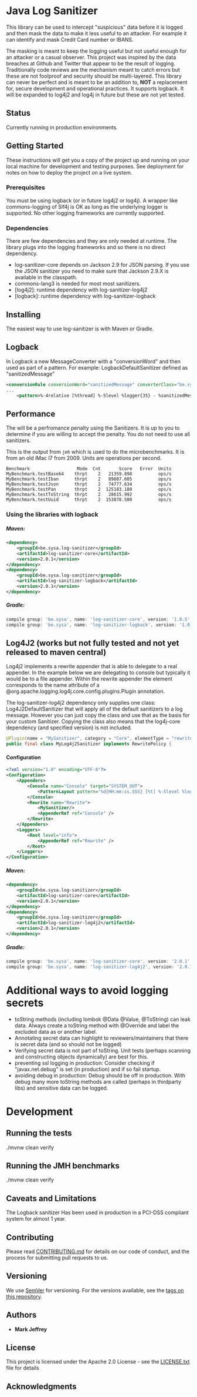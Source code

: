 # Java Log Sanitizer

This library can be used to intercept "suspicious" data before it is logged and then mask the data to make it less useful to an attacker.
For example it can identify and mask Credit Card number or IBANS.
 
The masking is meant to keep the logging useful but not useful enough for an attacker or a casual observer.
This project was inspired by the data breaches at Github and Twitter that appear to be the result of logging. 
Traditionally code reviews are the mechanism meant to catch errors but these are not foolproof and security should be multi-layered. 
This library can never be perfect and is meant to be an addition to, **NOT** a replacement for, secure development and operational practices. 
It supports logback. It will be expanded to log4j2 and log4j in future but these are not yet tested. 

## Status
Currently running in production environments. 

## Getting Started

These instructions will get you a copy of the project up and running on your local machine for development and testing purposes. See deployment for notes on how to deploy the project on a live system.

### Prerequisites

You must be using logback (or in future log4j2 or log4j). A wrapper like commons-logging of Slf4j is OK as long as the underlying logger is supported. 
No other logging frameworks are currently supported.

### Dependencies
There are few dependencies and they are only needed at runtime. The library plugs into the logging frameworks and so there is no direct dependency.

* log-sanitizer-core depends on Jackson 2.9 for JSON parsing. If you use the JSON sanitizer you need to make sure that Jackson 2.9.X is available in the classpath.
* commons-lang3 is needed for most most sanitizers.
* [log4j2]:  runtime dependency with log-sanitizer-log4j2 
* [logback]: runtime dependency with log-sanitizer-logback 


## Installing

The easiest way to use log-sanitizer is with Maven or Gradle.

## Logback
In Logback a new MessageConverter with a "conversionWord" and then used as part of a pattern.
For example: LogbackDefaultSanitizer defined as "sanitizedMessage"

```xml
<conversionRule conversionWord="sanitizedMessage" converterClass="be.sysa.log.sanitize.logback.LogbackDefaultSanitizer" />
...
    <pattern>%-4relative [%thread] %-5level %logger{35} - %sanitizedMessage %n</pattern>
```
## Performance
The will be a perfromance penalty using the Sanitizers. It is up to you to determine if you are willing to accept the penalty.
You do not need to use all sanitizers.

This is the output from `jmh` which is used to do the microbenchmarks.
It is from an old iMac I7 from 2009. Units are operations per second.
``` 
Benchmark                  Mode  Cnt       Score   Error  Units
MyBenchmark.testBase64    thrpt    2   21359.898          ops/s
MyBenchmark.testIban      thrpt    2   89887.605          ops/s
MyBenchmark.testJson      thrpt    2   74777.634          ops/s
MyBenchmark.testPan       thrpt    2  125183.180          ops/s
MyBenchmark.testToString  thrpt    2   28615.992          ops/s
MyBenchmark.testUuid      thrpt    2  153878.500          ops/s
``` 
### Using the libraries with logback 

##### Maven:
```xml
<dependency>
    <groupId>be.sysa.log-sanitizer</groupId>
    <artifactId>log-sanitizer-core</artifactId>
    <version>2.0.1</version>
</dependency>
<dependency>
    <groupId>be.sysa.log-sanitizer</groupId>
    <artifactId>log-sanitizer-logback</artifactId>
    <version>2.0.1</version>
</dependency>
```
##### Gradle:
```gradle
compile group: 'be.sysa', name: 'log-sanitizer-core', version: '1.0.5'
compile group: 'be.sysa', name: 'log-sanitizer-logback', version: '1.0.5'
```

## Log4J2 (works but not fully tested and not yet released to maven central)

Log4j2 implements a rewrite appender that is able to delegate to a real appender. In the example below we are delegating to console but typically it would be to a file appender.
Within the rewrite appender the <MySanitizer/> element corresponds to the name attribute of a @org.apache.logging.log4j.core.config.plugins.Plugin annotation.

The log-sanitizer-log4j2 dependency only supplies one class: Log4J2DefaultSanitizer that will apply all of the default sanitizers to a log message.
However you can just copy the class and use that as the basis for your custom Sanitizer. 
Copying the class also means that the log4j-core dependency (and specified version) is not included. 

```java
@Plugin(name = "MySanitizer", category = "Core", elementType = "rewritePolicy", printObject = true)
public final class MyLog4j2Sanitizer implements RewritePolicy {
```
#### Configuration
```xml
<?xml version="1.0" encoding="UTF-8"?>
<Configuration>
    <Appenders>
        <Console name="Console" target="SYSTEM_OUT">
            <PatternLayout pattern="%d{HH:mm:ss.SSS} [%t] %-5level %logger{36} - %msg%n"/>
        </Console>
        <Rewrite name="Rewrite">
            <MySanitizer/>
            <AppenderRef ref="Console" />
        </Rewrite>
    </Appenders>
    <Loggers>
        <Root level="info">
            <AppenderRef ref="Rewrite" />
        </Root>
    </Loggers>
</Configuration>
```

##### Maven:
```xml
<dependency>
    <groupId>be.sysa.log-sanitizer</groupId>
    <artifactId>log-sanitizer-core</artifactId>
    <version>2.0.1</version>
</dependency>
<dependency>
    <groupId>be.sysa.log-sanitizer</groupId>
    <artifactId>log-sanitizer-log4j2</artifactId>
    <version>2.0.1</version>
</dependency>
```
##### Gradle:
```gradle
compile group: 'be.sysa', name: 'log-sanitizer-core', version: '2.0.1'
compile group: 'be.sysa', name: 'log-sanitizer-log4j2', version: '2.0.1'
```

# Additional ways to avoid logging secrets
* toString methods (including lombok @Data @Value, @ToString) can leak data. Always create a toString method with @Override and label 
  the excluded data as <hidden> or another label. 
* Annotating secret data can highlight to reviewers/maintainers that there is secret data (and so should not be logged)
* Verifying secret data is not part of toString. Unit tests (perhaps scanning and constructing objects dynamically) are best for this.
* preventing ssl logging in production: Consider checking if "javax.net.debug" is set (in production) and if so fail startup.
* avoiding debug in production: Debug should be off in production. With debug many more toString methods are called (perhaps in thirdparty libs) 
  and sensitive data can be logged.

# Development

## Running the tests

./mvnw clean verify

## Running the JMH benchmarks

./mvnw clean verify

## Caveats and Limitations
The Logback sanitizer Has been used in production in a PCI-DSS compliant system for almost 1 year. 

## Contributing

Please read [CONTRIBUTING.md](https://gist.github.com/PurpleBooth/b24679402957c63ec426) for details on our code of conduct, and the process for submitting pull requests to us.

## Versioning

We use [SemVer](http://semver.org/) for versioning. For the versions available, see the [tags on this repository](https://github.com/your/project/tags). 

## Authors

* **Mark Jeffrey** 


## License

This project is licensed under the Apache 2.0 License - see the [LICENSE.txt](LICENSE.txt) file for details

## Acknowledgments
